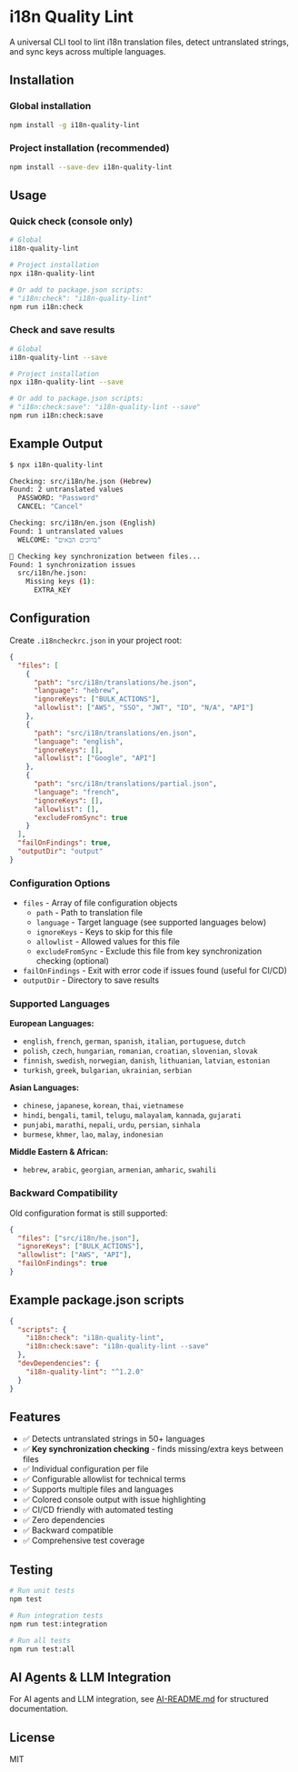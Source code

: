 # i18n Quality Lint

A universal CLI tool to lint i18n translation files, detect untranslated strings, and sync keys across multiple languages.

## Installation

### Global installation
```bash
npm install -g i18n-quality-lint
```

### Project installation (recommended)
```bash
npm install --save-dev i18n-quality-lint
```

## Usage

### Quick check (console only)
```bash
# Global
i18n-quality-lint

# Project installation
npx i18n-quality-lint

# Or add to package.json scripts:
# "i18n:check": "i18n-quality-lint"
npm run i18n:check
```

### Check and save results
```bash
# Global
i18n-quality-lint --save

# Project installation
npx i18n-quality-lint --save

# Or add to package.json scripts:
# "i18n:check:save": "i18n-quality-lint --save"
npm run i18n:check:save
```

## Example Output

```bash
$ npx i18n-quality-lint

Checking: src/i18n/he.json (Hebrew)
Found: 2 untranslated values
  PASSWORD: "Password"
  CANCEL: "Cancel"

Checking: src/i18n/en.json (English)
Found: 1 untranslated values
  WELCOME: "ברוכים הבאים"

🔄 Checking key synchronization between files...
Found: 1 synchronization issues
  src/i18n/he.json:
    Missing keys (1):
      EXTRA_KEY
```

## Configuration

Create `.i18ncheckrc.json` in your project root:

```json
{
  "files": [
    {
      "path": "src/i18n/translations/he.json",
      "language": "hebrew",
      "ignoreKeys": ["BULK_ACTIONS"],
      "allowlist": ["AWS", "SSO", "JWT", "ID", "N/A", "API"]
    },
    {
      "path": "src/i18n/translations/en.json",
      "language": "english",
      "ignoreKeys": [],
      "allowlist": ["Google", "API"]
    },
    {
      "path": "src/i18n/translations/partial.json",
      "language": "french",
      "ignoreKeys": [],
      "allowlist": [],
      "excludeFromSync": true
    }
  ],
  "failOnFindings": true,
  "outputDir": "output"
}
```

### Configuration Options

- `files` - Array of file configuration objects
  - `path` - Path to translation file
  - `language` - Target language (see supported languages below)
  - `ignoreKeys` - Keys to skip for this file
  - `allowlist` - Allowed values for this file
  - `excludeFromSync` - Exclude this file from key synchronization checking (optional)
- `failOnFindings` - Exit with error code if issues found (useful for CI/CD)
- `outputDir` - Directory to save results

### Supported Languages

**European Languages:**
- `english`, `french`, `german`, `spanish`, `italian`, `portuguese`, `dutch`
- `polish`, `czech`, `hungarian`, `romanian`, `croatian`, `slovenian`, `slovak`
- `finnish`, `swedish`, `norwegian`, `danish`, `lithuanian`, `latvian`, `estonian`
- `turkish`, `greek`, `bulgarian`, `ukrainian`, `serbian`

**Asian Languages:**
- `chinese`, `japanese`, `korean`, `thai`, `vietnamese`
- `hindi`, `bengali`, `tamil`, `telugu`, `malayalam`, `kannada`, `gujarati`
- `punjabi`, `marathi`, `nepali`, `urdu`, `persian`, `sinhala`
- `burmese`, `khmer`, `lao`, `malay`, `indonesian`

**Middle Eastern & African:**
- `hebrew`, `arabic`, `georgian`, `armenian`, `amharic`, `swahili`

### Backward Compatibility

Old configuration format is still supported:
```json
{
  "files": ["src/i18n/he.json"],
  "ignoreKeys": ["BULK_ACTIONS"],
  "allowlist": ["AWS", "API"],
  "failOnFindings": true
}
```

## Example package.json scripts

```json
{
  "scripts": {
    "i18n:check": "i18n-quality-lint",
    "i18n:check:save": "i18n-quality-lint --save"
  },
  "devDependencies": {
    "i18n-quality-lint": "^1.2.0"
  }
}
```

## Features

- ✅ Detects untranslated strings in 50+ languages
- ✅ **Key synchronization checking** - finds missing/extra keys between files
- ✅ Individual configuration per file
- ✅ Configurable allowlist for technical terms
- ✅ Supports multiple files and languages
- ✅ Colored console output with issue highlighting
- ✅ CI/CD friendly with automated testing
- ✅ Zero dependencies
- ✅ Backward compatible
- ✅ Comprehensive test coverage

## Testing

```bash
# Run unit tests
npm test

# Run integration tests
npm run test:integration

# Run all tests
npm run test:all
```

## AI Agents & LLM Integration

For AI agents and LLM integration, see [AI-README.md](AI-README.md) for structured documentation.

## License

MIT